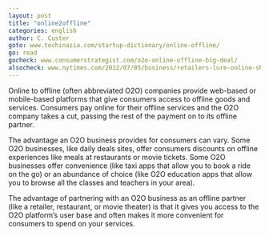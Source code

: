 ```yaml
---
layout: post
title: "online2offline"
categories: english 
author: C. Custer
goto: www.techinasia.com/startup-dictionary/online-offline/
go: read
gocheck: www.consumerstrategist.com/o2o-online-offline-big-deal/
alsocheck: www.nytimes.com/2012/07/05/business/retailers-lure-online-shoppers-offline.html?
--- 
```

Online to offline (often abbreviated O2O) companies provide web-based or mobile-based platforms that give consumers access to offline goods and services. Consumers pay online for their offline services and the O2O company takes a cut, passing the rest of the payment on to its offline partner.

The advantage an O2O business provides for consumers can vary. Some O2O businesses, like daily deals sites, offer consumers discounts on offline experiences like meals at restaurants or movie tickets. Some O2O businesses offer convenience (like taxi apps that allow you to book a ride on the go) or an abundance of choice (like O2O education apps that allow you to browse all the classes and teachers in your area).

The advantage of partnering with an O2O business as an offline partner (like a retailer, restaurant, or movie theater) is that it gives you access to the O2O platform’s user base and often makes it more convenient for consumers to spend on your services.
